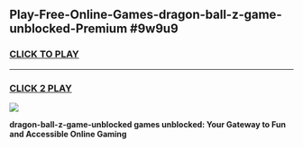 
## Play-Free-Online-Games-dragon-ball-z-game-unblocked-Premium #9w9u9
<h3>
<a href="https://premium.freeplayer.one?title=dragon-ball-z-game-unblocked&ref=8M">CLICK TO PLAY</a></h3>
<hr>

<h3>
<a href="https://premium.freeplayer.one?title=dragon-ball-z-game-unblocked&ref=8M">CLICK 2 PLAY</a>
  
</h3>

<a href="https://premium.freeplayer.one?title=dragon-ball-z-game-unblocked&ref=8M"><img src="https://clearcache.store/games.png"></a>


**dragon-ball-z-game-unblocked games unblocked: Your Gateway to Fun and Accessible Online Gaming**
